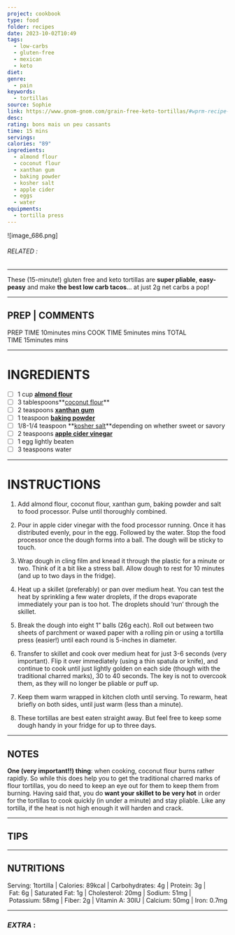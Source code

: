```yaml
---
project: cookbook
type: food
folder: recipes
date: 2023-10-02T10:49
tags:
  - low-carbs
  - gluten-free
  - mexican
  - keto
diet: 
genre:
  - pain
keywords:
  - tortillas
source: Sophie
link: https://www.gnom-gnom.com/grain-free-keto-tortillas/#wprm-recipe-container-3893
desc: 
rating: bons mais un peu cassants
time: 15 mins
servings: 
calories: "89"
ingredients:
  - almond flour
  - coconut flour
  - xanthan gum
  - baking powder
  - kosher salt
  - apple cider
  - eggs
  - water
equipments:
  - tortilla press
---
```


![image_686.png]
###### *RELATED* : 
---
These (15-minute!) gluten free and keto tortillas are **super pliable**, **easy-peasy** and make **the best low carb tacos**… at just 2g net carbs a pop!

---
## PREP | COMMENTS

PREP TIME 10minutes mins
COOK TIME 5minutes mins
TOTAL TIME 15minutes mins

---
# INGREDIENTS

- [ ] 1 cup **[almond flour](https://amzn.to/2q1v6KO)** 
- [ ] 3 tablespoons**[coconut flour](http://amzn.to/2f49c8j)**
- [ ] 2 teaspoons **[xanthan gum](https://amzn.to/2uKe4GF)**
- [ ] 1 teaspoon **[baking powder](https://amzn.to/2EfL5K2)**
- [ ] 1/8-1/4 teaspoon **[kosher salt](https://amzn.to/2uM2LxM)**depending on whether sweet or savory
- [ ] 2 teaspoons **[apple cider vinegar](https://amzn.to/2GQ1c6E)**
- [ ] 1 egg lightly beaten
- [ ] 3 teaspoons water

---
# INSTRUCTIONS

1. Add almond flour, coconut flour, xanthan gum, baking powder and salt to food processor. Pulse until thoroughly combined. 
    
2. Pour in apple cider vinegar with the food processor running. Once it has distributed evenly, pour in the egg. Followed by the water. Stop the food processor once the dough forms into a ball. The dough will be sticky to touch.
    
3. Wrap dough in cling film and knead it through the plastic for a minute or two. Think of it a bit like a stress ball. Allow dough to rest for 10 minutes (and up to two days in the fridge). 
    
4. Heat up a skillet (preferably) or pan over medium heat. You can test the heat by sprinkling a few water droplets, if the drops evaporate immediately your pan is too hot. The droplets should ‘run’ through the skillet.
    
5. Break the dough into eight 1” balls (26g each). Roll out between two sheets of parchment or waxed paper with a rolling pin or using a tortilla press (easier!) until each round is 5-inches in diameter. 
    
      
    
6. Transfer to skillet and cook over medium heat for just 3-6 seconds (very important). Flip it over immediately (using a thin spatula or knife), and continue to cook until just lightly golden on each side (though with the traditional charred marks), 30 to 40 seconds. The key is not to overcook them, as they will no longer be pliable or puff up.
    
7. Keep them warm wrapped in kitchen cloth until serving. To rewarm, heat briefly on both sides, until just warm (less than a minute).
    
      
    
8. These tortillas are best eaten straight away. But feel free to keep some dough handy in your fridge for up to three days.

---
## NOTES

**One (very important!!) thing**: when cooking, coconut flour burns rather rapidly. So while this does help you to get the traditional charred marks of flour tortillas, you do need to keep an eye out for them to keep them from burning. Having said that, you do **want your skillet to be very hot** in order for the tortillas to cook quickly (in under a minute) and stay pliable. Like any tortilla, if the heat is not high enough it will harden and crack.

---
## TIPS



---
## NUTRITIONS

Serving: 1tortilla | Calories: 89kcal | Carbohydrates: 4g | Protein: 3g | Fat: 6g | Saturated Fat: 1g | Cholesterol: 20mg | Sodium: 51mg | Potassium: 58mg | Fiber: 2g | Vitamin A: 30IU | Calcium: 50mg | Iron: 0.7mg

---
### *EXTRA* :



